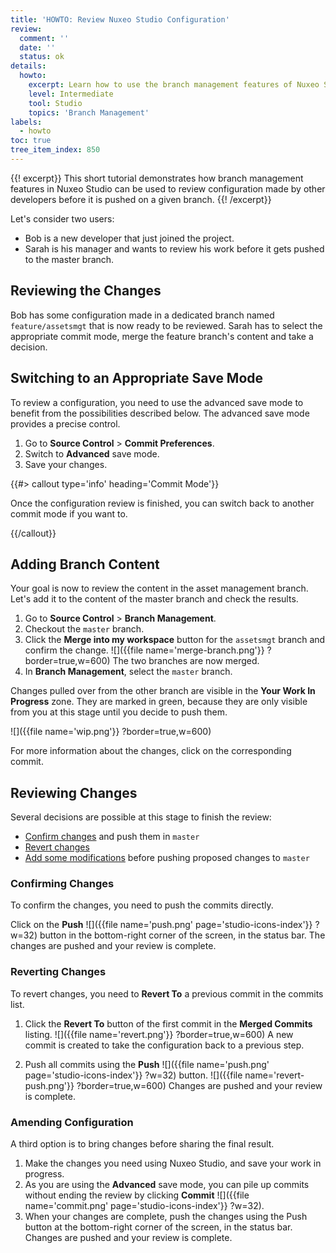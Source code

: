 ```yaml
---
title: 'HOWTO: Review Nuxeo Studio Configuration'
review:
  comment: ''
  date: ''
  status: ok
details:
  howto:
    excerpt: Learn how to use the branch management features of Nuxeo Studio to set up a configuration process review.
    level: Intermediate
    tool: Studio
    topics: 'Branch Management'
labels:
  - howto
toc: true
tree_item_index: 850
---
```


{{! excerpt}}
This short tutorial demonstrates how branch management features in Nuxeo Studio can be used to review configuration made by other developers before it is pushed on a given branch.
{{! /excerpt}}

Let's consider two users:

- Bob is a new developer that just joined the project.
- Sarah is his manager and wants to review his work before it gets pushed to the master branch.

## Reviewing the Changes

Bob has some configuration made in a dedicated branch named `feature/assetsmgt` that is now ready to be reviewed. Sarah has to select the appropriate commit mode, merge the feature branch's content and take a decision.

## Switching to an Appropriate Save Mode

To review a configuration, you need to use the advanced save mode to benefit from the possibilities described below. The advanced save mode provides a precise control.

1. Go to **Source Control** > **Commit Preferences**.
1. Switch to **Advanced** save mode.
1. Save your changes.

{{#> callout type='info' heading='Commit Mode'}}

Once the configuration review is finished, you can switch back to another commit mode if you want to.

{{/callout}}

## Adding Branch Content

Your goal is now to review the content in the asset management branch. Let's add it to the content of the master branch and check the results.

1. Go to **Source Control** > **Branch Management**.
1. Checkout the `master` branch.
1. Click the **Merge into my workspace** button for the `assetsmgt` branch and confirm the change.
   ![]({{file name='merge-branch.png'}} ?border=true,w=600)
   The two branches are now merged.
1. In **Branch Management**, select the `master` branch.

Changes pulled over from the other branch are visible in the **Your Work In Progress** zone. They are marked in green, because they are only visible from you at this stage until you decide to push them.

![]({{file name='wip.png'}} ?border=true,w=600)

For more information about the changes, click on the corresponding commit.

## Reviewing Changes

Several decisions are possible at this stage to finish the review:

- [Confirm changes](#confirming-changes) and push them in `master`
- [Revert changes](#reverting-changes)
- [Add some modifications](#amending-configuration) before pushing proposed changes to `master`

### Confirming Changes

To confirm the changes, you need to push the commits directly.

Click on the **Push** ![]({{file name='push.png' page='studio-icons-index'}} ?w=32) button in the bottom-right corner of the screen, in the status bar. The changes are pushed and your review is complete.

### Reverting Changes

To revert changes, you need to **Revert To** a previous commit in the commits list.

1. Click the **Revert To** button of the first commit in the **Merged Commits** listing.
   ![]({{file name='revert.png'}} ?border=true,w=600)
   A new commit is created to take the configuration back to a previous step.

1. Push all commits using the **Push** ![]({{file name='push.png' page='studio-icons-index'}} ?w=32) button.
   ![]({{file name='revert-push.png'}} ?border=true,w=600)
   Changes are pushed and your review is complete.

### Amending Configuration

A third option is to bring changes before sharing the final result.

1. Make the changes you need using Nuxeo Studio, and save your work in progress.
1. As you are using the **Advanced** save mode, you can pile up commits without ending the review by clicking **Commit** ![]({{file name='commit.png' page='studio-icons-index'}} ?w=32).
1. When your changes are complete, push the changes using the Push button at the bottom-right corner of the screen, in the status bar.</br>
   Changes are pushed and your review is complete.
